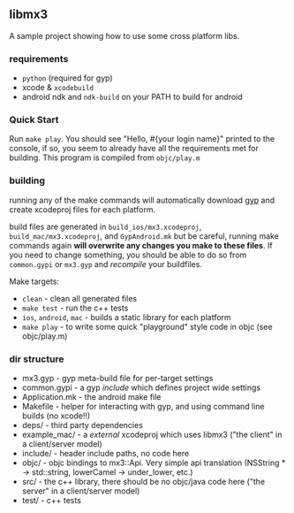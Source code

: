 ## libmx3
A sample project showing how to use some cross platform libs.

### requirements
* `python` (required for gyp)
* xcode & `xcodebuild`
* android ndk and `ndk-build` on your PATH to build for android

### Quick Start
Run `make play`.  You should see "Hello, #{your login name}" printed to the console, if so, you seem to already have
all the requirements met for building. This program is compiled from `objc/play.m`

### building
running any of the make commands will automatically download [gyp](https://code.google.com/p/gyp/) and create
xcodeproj files for each platform.

build files are generated in `build_ios/mx3.xcodeproj`, `build_mac/mx3.xcodeproj`, and `GypAndroid.mk` but be careful,
running make commands again **will overwrite any changes you make to these files**. If you need to change something,
you should be able to do so from `common.gypi` or `mx3.gyp` and _recompile_ your buildfiles.

Make targets:
* `clean` - clean all generated files
* `make test` - run the c++ tests
* `ios`, `android`, `mac` - builds a static library for each platform
* `make play` - to write some quick "playground" style code in objc (see objc/play.m)

### dir structure
* mx3.gyp - gyp meta-build file for per-target settings
* common.gypi - a gyp _include_ which defines project wide settings
* Application.mk - the android make file
* Makefile - helper for interacting with gyp, and using command line builds (no xcode!!)
* deps/ - third party dependencies
* example\_mac/ - a _external_ xcodeproj which uses libmx3 ("the client" in a client/server model)
* include/ - header include paths, no code here
* objc/ - objc bindings to mx3::Api. Very simple api translation (NSString * -> std::string, lowerCamel -> under_lower, etc.)
* src/ - the c++ library, there should be no objc/java code here ("the server" in a client/server model)
* test/ - c++ tests

